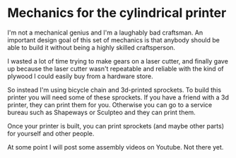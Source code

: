 Mechanics for the cylindrical printer
==

I'm not a mechanical genius and I'm a laughably bad craftsman. An important
design goal of this set of mechanics is that anybody should be able to build it
without being a highly skilled craftsperson.

I wasted a lot of time trying to make gears on a laser cutter, and finally
gave up because the laser cutter wasn't repeatable and reliable with the
kind of plywood I could easily buy from a hardware store.

So instead I'm using bicycle chain and 3d-printed sprockets. To build this
printer you will need some of these sprockets. If you have a friend with a 3d
printer, they can print them for you. Otherwise you can go to a service bureau
such as Shapeways or Sculpteo and they can print them.

Once your printer is built, you can print sprockets (and maybe other parts)
for yourself and other people.

At some point I will post some assembly videos on Youtube. Not there yet.
